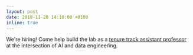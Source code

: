 ```yaml
---
layout: post
date: 2018-11-20 14:10:00 +0100
inline: true
---
```


We're hiring! Come help build the lab as a [tenure track assistant professor](https://www.academictransfer.com/en/51117/assistant-professor-data-engineering-tenure-track/) at the intersection of AI and data engineering. 
